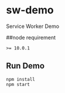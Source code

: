 # sw-demo
Service Worker Demo

##node requirement
```
>= 10.0.1
```

## Run Demo
```
npm install
npm start
```
